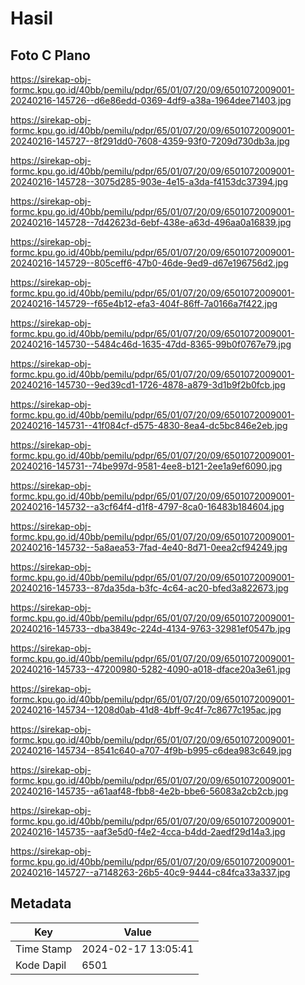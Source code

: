 # Hasil

## Foto C Plano

https://sirekap-obj-formc.kpu.go.id/40bb/pemilu/pdpr/65/01/07/20/09/6501072009001-20240216-145726--d6e86edd-0369-4df9-a38a-1964dee71403.jpg

https://sirekap-obj-formc.kpu.go.id/40bb/pemilu/pdpr/65/01/07/20/09/6501072009001-20240216-145727--8f291dd0-7608-4359-93f0-7209d730db3a.jpg

https://sirekap-obj-formc.kpu.go.id/40bb/pemilu/pdpr/65/01/07/20/09/6501072009001-20240216-145728--3075d285-903e-4e15-a3da-f4153dc37394.jpg

https://sirekap-obj-formc.kpu.go.id/40bb/pemilu/pdpr/65/01/07/20/09/6501072009001-20240216-145728--7d42623d-6ebf-438e-a63d-496aa0a16839.jpg

https://sirekap-obj-formc.kpu.go.id/40bb/pemilu/pdpr/65/01/07/20/09/6501072009001-20240216-145729--805ceff6-47b0-46de-9ed9-d67e196756d2.jpg

https://sirekap-obj-formc.kpu.go.id/40bb/pemilu/pdpr/65/01/07/20/09/6501072009001-20240216-145729--f65e4b12-efa3-404f-86ff-7a0166a7f422.jpg

https://sirekap-obj-formc.kpu.go.id/40bb/pemilu/pdpr/65/01/07/20/09/6501072009001-20240216-145730--5484c46d-1635-47dd-8365-99b0f0767e79.jpg

https://sirekap-obj-formc.kpu.go.id/40bb/pemilu/pdpr/65/01/07/20/09/6501072009001-20240216-145730--9ed39cd1-1726-4878-a879-3d1b9f2b0fcb.jpg

https://sirekap-obj-formc.kpu.go.id/40bb/pemilu/pdpr/65/01/07/20/09/6501072009001-20240216-145731--41f084cf-d575-4830-8ea4-dc5bc846e2eb.jpg

https://sirekap-obj-formc.kpu.go.id/40bb/pemilu/pdpr/65/01/07/20/09/6501072009001-20240216-145731--74be997d-9581-4ee8-b121-2ee1a9ef6090.jpg

https://sirekap-obj-formc.kpu.go.id/40bb/pemilu/pdpr/65/01/07/20/09/6501072009001-20240216-145732--a3cf64f4-d1f8-4797-8ca0-16483b184604.jpg

https://sirekap-obj-formc.kpu.go.id/40bb/pemilu/pdpr/65/01/07/20/09/6501072009001-20240216-145732--5a8aea53-7fad-4e40-8d71-0eea2cf94249.jpg

https://sirekap-obj-formc.kpu.go.id/40bb/pemilu/pdpr/65/01/07/20/09/6501072009001-20240216-145733--87da35da-b3fc-4c64-ac20-bfed3a822673.jpg

https://sirekap-obj-formc.kpu.go.id/40bb/pemilu/pdpr/65/01/07/20/09/6501072009001-20240216-145733--dba3849c-224d-4134-9763-32981ef0547b.jpg

https://sirekap-obj-formc.kpu.go.id/40bb/pemilu/pdpr/65/01/07/20/09/6501072009001-20240216-145733--47200980-5282-4090-a018-dface20a3e61.jpg

https://sirekap-obj-formc.kpu.go.id/40bb/pemilu/pdpr/65/01/07/20/09/6501072009001-20240216-145734--1208d0ab-41d8-4bff-9c4f-7c8677c195ac.jpg

https://sirekap-obj-formc.kpu.go.id/40bb/pemilu/pdpr/65/01/07/20/09/6501072009001-20240216-145734--8541c640-a707-4f9b-b995-c6dea983c649.jpg

https://sirekap-obj-formc.kpu.go.id/40bb/pemilu/pdpr/65/01/07/20/09/6501072009001-20240216-145735--a61aaf48-fbb8-4e2b-bbe6-56083a2cb2cb.jpg

https://sirekap-obj-formc.kpu.go.id/40bb/pemilu/pdpr/65/01/07/20/09/6501072009001-20240216-145735--aaf3e5d0-f4e2-4cca-b4dd-2aedf29d14a3.jpg

https://sirekap-obj-formc.kpu.go.id/40bb/pemilu/pdpr/65/01/07/20/09/6501072009001-20240216-145727--a7148263-26b5-40c9-9444-c84fca33a337.jpg


## Metadata

| Key        | Value               |
| ---------- | ------------------- |
| Time Stamp | 2024-02-17 13:05:41 |
| Kode Dapil | 6501                |




